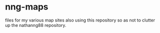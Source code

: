 # nng-maps
files for my various map sites
also using this repository so as not to clutter up the nathanng88 repository.
